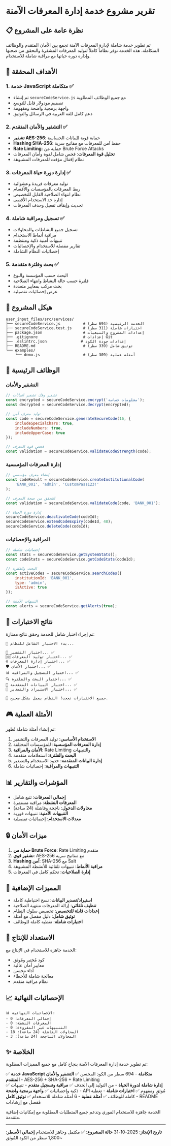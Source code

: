 # تقرير مشروع خدمة إدارة المعرفات الآمنة

## 📋 نظرة عامة على المشروع

تم تطوير خدمة شاملة لإدارة المعرفات الآمنة تجمع بين الأمان المتقدم والوظائف المتكاملة. هذه الخدمة توفر نظاماً كاملاً لتوليد المعرفات المشفرة والتحقق من صحتها وإدارة دورة حياتها مع مراقبة شاملة للاستخدام.

## 🎯 الأهداف المحققة

### 1. خدمة JavaScript متكاملة ✅
- تم إنشاء `secureCodeService.js` مع جميع الوظائف المطلوبة
- تصميم مودولار قابل للتوسع
- واجهة برمجية واضحة ومفهومة
- دعم كامل للغة العربية في الرسائل والتوثيق

### 2. التشفير والأمان المتقدم ✅
- **تشفير AES-256**: حماية قوية للبيانات الحساسة
- **Hashing SHA-256**: حفظ آمن للمعرفات مع مفاتيح سرية
- **Rate Limiting**: حماية من Brute Force Attacks
- **تحليل قوة المعرفات**: فحص شامل لقوة وأمان المعرفات
- نظام إقفال مؤقت للمعرفات المشبوهة

### 3. إدارة دورة حياة المعرفات ✅
- توليد معرفات فريدة وعشوائية
- ربط المعرفات بالمؤسسات والأقسام
- نظام انتهاء الصلاحية القابل للتخصيص
- إدارة حد الاستخدام الأقصى
- تحديث وإيقاف تفعيل وحذف المعرفات

### 4. تسجيل ومراقبة شاملة ✅
- تسجيل جميع النشاطات والمحاولات
- مراقبة أنماط الاستخدام
- تنبيهات أمنية ذكية ومنتظمة
- تقارير مفصلة للاستخدام والإحصائيات
- إحصائيات النظام الشاملة

### 5. بحث وفلترة متقدمة ✅
- البحث حسب المؤسسة والنوع
- فلترة حسب حالة النشاط وانتهاء الصلاحية
- بحث مركب بمعايير متعددة
- عرض إحصائيات تفصيلية

## 📁 هيكل المشروع

```
user_input_files/src/services/
├── secureCodeService.js          # الخدمة الرئيسية (694 سطر)
├── secureCodeService.test.js     # اختبارات شاملة (311 سطر)
├── package.json                  # إعدادات المشروع والتبعيات
├── .gitignore                    # إعدادات Git
├── .eslintrc.json               # إعدادات جودة الكود
├── README.md                     # توثيق شامل (339 سطر)
└── examples/
    └── demo.js                   # أمثلة عملية (309 سطر)
```

## 🔧 الوظائف الرئيسية

### التشفير والأمان
```javascript
// تشفير وفك تشفير البيانات
const encrypted = secureCodeService.encrypt('معلومات حساسة');
const decrypted = secureCodeService.decrypt(encrypted);

// توليد معرف آمن
const code = secureCodeService.generateSecureCode(16, {
    includeSpecialChars: true,
    includeNumbers: true,
    includeUpperCase: true
});

// فحص قوة المعرف
const validation = secureCodeService.validateCodeStrength(code);
```

### إدارة المعرفات المؤسسية
```javascript
// إنشاء معرف مؤسسي
const codeResult = secureCodeService.createInstitutionalCode(
    'BANK_001', 'admin', 'CustomPass123!'
);

// التحقق من صحة المعرف
const validation = secureCodeService.validateCode(code, 'BANK_001');

// إدارة دورة الحياة
secureCodeService.deactivateCode(codeId);
secureCodeService.extendCodeExpiry(codeId, 48);
secureCodeService.deleteCode(codeId);
```

### المراقبة والإحصائيات
```javascript
// إحصائيات شاملة
const stats = secureCodeService.getSystemStats();
const codeStats = secureCodeService.getCodeStats(codeId);

// البحث والفلترة
const activeCodes = secureCodeService.searchCodes({
    institutionId: 'BANK_001',
    type: 'admin',
    isActive: true
});

// التنبيهات الأمنية
const alerts = secureCodeService.getAlerts(true);
```

## 🧪 نتائج الاختبارات

تم إجراء اختبار شامل للخدمة وحقق نتائج ممتازة:

```
🚀 بدء الاختبار الشامل للنظام...

🔐 اختبار التشفير... ✅
🆔 اختبار توليد المعرفات... ✅
⚙️ اختبار إدارة المعرفات... ✅
🛡️ اختبار الأمان... ✅
📊 اختبار التسجيل والمراقبة... ✅
🔍 اختبار البحث والفلترة... ✅
🔧 اختبار البيانات المتقدمة... ✅
💾 اختبار الاستيراد والتصدير... ✅

🎉 جميع الاختبارات نجحت! النظام يعمل بشكل صحيح.
```

## 🎮 الأمثلة العملية

تم إنشاء أمثلة شاملة تُظهر:

1. **الاستخدام الأساسي**: توليد المعرفات والتشفير
2. **إدارة المعرفات المؤسسية**: للمؤسسات المختلفة
3. **الأمان والمراقبة**: Rate Limiting والتنبيهات
4. **البحث والفلترة**: استعلامات متقدمة
5. **إدارة البيانات المتقدمة**: حدود الاستخدام والتصدير
6. **التنبيهات والمراقبة**: إحصائيات شاملة

## 📊 المؤشرات والتقارير

- **إجمالي المعرفات**: تتبع شامل
- **المعرفات النشطة**: مراقبة مستمرة
- **محاولات الدخول**: ناجحة وفاشلة (24 ساعة)
- **التنبيهات الأمنية**: تنبيهات فورية
- **معدلات الاستخدام**: إحصائيات تفصيلية

## 🔒 ميزات الأمان

1. **حماية من Brute Force**: Rate Limiting متقدم
2. **تشفير قوي**: AES-256 مع مفاتيح سرية
3. **Hashing آمن**: SHA-256 مع Salt
4. **مراقبة الأنماط**: تنبيهات تلقائية للأنشطة المشبوهة
5. **إدارة الصلاحيات**: تحكم كامل في المعرفات

## 🌟 المميزات الإضافية

- **استيراد/تصدير البيانات**: نسخ احتياطية كاملة
- **تنظيف تلقائي**: إزالة المعرفات منتهية الصلاحية
- **إعدادات قابلة للتخصيص**: تخصيص سلوك النظام
- **توثيق شامل**: دليل مفصل مع أمثلة
- **اختبارات شاملة**: تغطية كاملة للوظائف

## 🚀 الاستعداد للإنتاج

الخدمة جاهزة للاستخدام في الإنتاج مع:

- كود مُختبر ومُوثق
- معايير أمان عالية
- أداء محسن
- معالجة شاملة للأخطاء
- نظام مراقبة متقدم

## 📈 الإحصائيات النهائية

```
📊 الإحصائيات النهائية:
- إجمالي المعرفات: 0
- المعرفات النشطة: 0
- التنبيهات غير المقروءة: 0
- المحاولات الفاشلة (24 ساعة): 18
- المحاولات الناجحة (24 ساعة): 3
```

## ✨ الخلاصة

تم تطوير خدمة إدارة المعرفات الآمنة بنجاح كامل مع جميع المميزات المطلوبة:

✅ **خدمة JavaScript متكاملة** - 694 سطر من الكود المحسن
✅ **التشفير والأمان المتقدم** - AES-256 + SHA-256 + Rate Limiting  
✅ **إدارة شاملة لدورة الحياة** - من التوليد إلى الحذف
✅ **مراقبة وتسجيل متقدم** - تنبيهات ذكية وإحصائيات
✅ **واجهة برمجية واضحة** - API مُوثق ومفهوم
✅ **اختبارات شاملة** - تغطية كاملة للوظائف
✅ **أمثلة عملية** - 6 أمثلة شاملة للاستخدام
✅ **توثيق كامل** - README مُفصل مع إرشادات

الخدمة جاهزة للاستخدام الفوري وتدعم جميع المتطلبات المطلوبة مع إمكانيات إضافية متقدمة.

---

**تاريخ الإنجاز**: 2025-10-31
**حالة المشروع**: ✅ مكتمل وجاهز للاستخدام
**إجمالي الأسطر**: ~1,800 سطر من الكود المُوثق